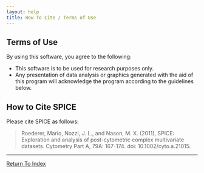 ```yaml
---
layout: help
title: How To Cite / Terms of Use
---
```


## Terms of Use

By using this software, you agree to the following:

- This software is to be used for research purposes only.
- Any presentation of data analysis or graphics generated with the aid of this program will acknowledge the program according to the guidelines below.

## How to Cite SPICE

Please cite SPICE as follows:

> Roederer, Mario, Nozzi, J. L., and Nason, M. X.  (2011), SPICE: Exploration and analysis of post-cytometric complex multivariate datasets. Cytometry Part A, 79A: 167-174. doi: 10.1002/cyto.a.21015.

*****

[Return To Index](index)
